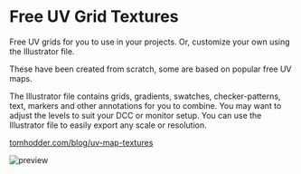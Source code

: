 # Free UV Grid Textures
Free UV grids for you to use in your projects. Or, customize your own using the Illustrator file.

These have been created from scratch, some are based on popular free UV maps. 

The Illustrator file contains grids, gradients, swatches, checker-patterns, text, markers and other annotations for you to combine. You may want to adjust the levels to suit your DCC or monitor setup.
You can use the Illustrator file to easily export any scale or resolution.

[tomhodder.com/blog/uv-map-textures](https://tomhodder.com/blog/uv-map-textures)

![preview](https://raw.githubusercontent.com/tomghodder/UVCheckers/main/preview.png)
